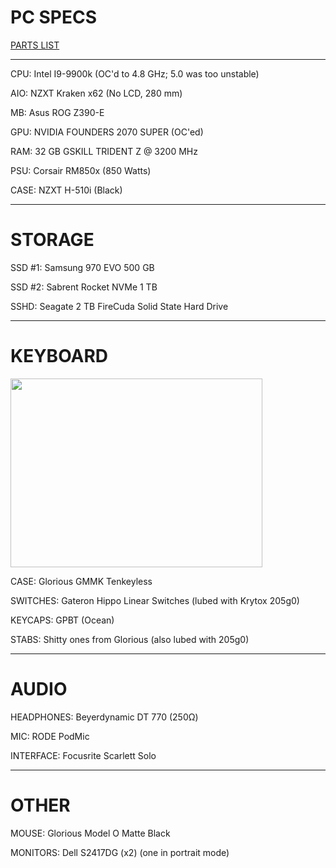 # PC SPECS

<a href="https://ca.pcpartpicker.com/list/ydmckX">PARTS LIST</a>

---------------------------------------------------------------------------------------------------------------------------------------------------------------------------------

CPU: Intel I9-9900k (OC'd to 4.8 GHz; 5.0 was too unstable)


AIO: NZXT Kraken x62 (No LCD, 280 mm)


MB: Asus ROG Z390-E


GPU: NVIDIA FOUNDERS 2070 SUPER (OC'ed)


RAM: 32 GB GSKILL TRIDENT Z @ 3200 MHz


PSU: Corsair RM850x (850 Watts)


CASE: NZXT H-510i (Black)

---------------------------------------------------------------------------------------------------------------------------------------------------------------------------------

# STORAGE

SSD #1: Samsung 970 EVO 500 GB


SSD #2: Sabrent Rocket NVMe 1 TB


SSHD: Seagate 2 TB FireCuda Solid State Hard Drive

---------------------------------------------------------------------------------------------------------------------------------------------------------------------------------
# KEYBOARD

<img src="https://github.com/DarkVyprImages/darkvyprimages.github.io/blob/main/keyboard.jpg?raw=true" width="403.2" height="302.4" />


CASE: Glorious GMMK Tenkeyless


SWITCHES: Gateron Hippo Linear Switches (lubed with Krytox 205g0)


KEYCAPS: GPBT (Ocean)


STABS: Shitty ones from Glorious (also lubed with 205g0)

---------------------------------------------------------------------------------------------------------------------------------------------------------------------------------
# AUDIO

HEADPHONES: Beyerdynamic DT 770 (250Ω)


MIC: RODE PodMic


INTERFACE: Focusrite Scarlett Solo

---------------------------------------------------------------------------------------------------------------------------------------------------------------------------------
# OTHER

MOUSE: Glorious Model O Matte Black


MONITORS: Dell S2417DG (x2) (one in portrait mode)
